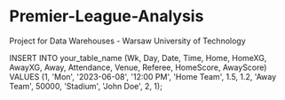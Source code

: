 # Premier-League-Analysis
Project for Data Warehouses - Warsaw University of Technology

INSERT INTO your_table_name (Wk, Day, Date, Time, Home, HomeXG, AwayXG, Away, Attendance, Venue, Referee, HomeScore, AwayScore)
VALUES (1, 'Mon', '2023-06-08', '12:00 PM', 'Home Team', 1.5, 1.2, 'Away Team', 50000, 'Stadium', 'John Doe', 2, 1);

